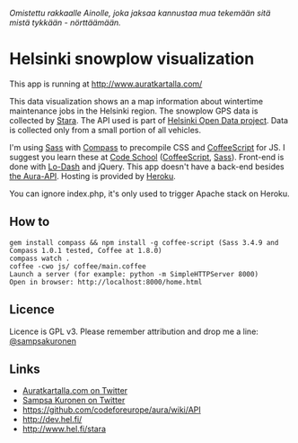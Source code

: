 _Omistettu rakkaalle Ainolle, joka jaksaa kannustaa mua tekemään sitä mistä tykkään - nörttäämään._

# Helsinki snowplow visualization
This app is running at http://www.auratkartalla.com/

This data visualization shows an a map information about wintertime maintenance jobs in the Helsinki region. The snowplow GPS data is collected by [Stara](http://www.hel.fi/stara). The API used is part of [Helsinki Open Data project](http://dev.hel.fi/). Data is collected only from a small portion of all vehicles.

I'm using [Sass](http://sass-lang.com/) with [Compass](http://compass-style.org/) to precompile CSS and [CoffeeScript](http://coffeescript.org/) for JS. I suggest you learn these at [Code School](http://codeschool.com/) ([CoffeeScript](http://coffeescript.codeschool.com/), [Sass](https://www.codeschool.com/courses/assembling-sass)). Front-end is done with [Lo-Dash](https://lodash.com/) and jQuery. This app doesn't have a back-end besides [the Aura-API](https://github.com/City-of-Helsinki/aura/wiki/API). Hosting is provided by [Heroku](http://www.heroku.com).

You can ignore index.php, it's only used to trigger Apache stack on Heroku.


## How to
    gem install compass && npm install -g coffee-script (Sass 3.4.9 and Compass 1.0.1 tested, Coffee at 1.8.0)
    compass watch .
    coffee -cwo js/ coffee/main.coffee
    Launch a server (for example: python -m SimpleHTTPServer 8000)
    Open in browser: http://localhost:8000/home.html


## Licence
Licence is GPL v3. Please remember attribution and drop me a line: [@sampsakuronen](https://twitter.com/sampsakuronen)


## Links
- [Auratkartalla.com on Twitter](https://twitter.com/auratkartalla)
- [Sampsa Kuronen on Twitter](https://twitter.com/sampsakuronen)
- https://github.com/codeforeurope/aura/wiki/API
- http://dev.hel.fi/
- http://www.hel.fi/stara
